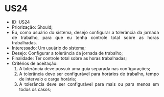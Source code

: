 # US24

<ul>
<li> ID: US24</li>
<li>Priorização: Should;</li>
<li align="justify">Eu, como usuário do sistema, desejo configurar a tolerância da jornada de trabalho, para que eu tenha controle total sobre as horas trabalhadas.</li>
<li>Interessado: Um usuário do sistema;</li>
<li>Desejo: Configurar a tolerância da jornada de trabalho;</li>
<li>Finalidade: Ter controle total sobre as horas trabalhadas;</li>
<li align="justify"> Critérios de aceitação:
    <ol>
    <li> A tolerância deve possuir uma guia separada nas configurações;</li>
    <li> A tolerância deve ser configurável para horários de trabalho, tempo de intervalo e carga horária;</li>
    <li> A tolerância deve ser configurável para mais ou para menos em todos os casos;</li>
    </ol>

</li>